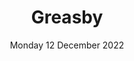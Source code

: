 ---
title: Greasby
pill: New for 2022
support: Paul Lavelle Foundation
image: 2022-12-12-Lower-Greasby.jpg
date: Monday 12 December 2022
text: ...
fb: https://fb.me/e/2nn34UQKp
---